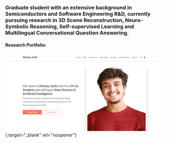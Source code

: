 ### Graduate student with an extensive background in Semiconductors and Software Engineering R&D, currently pursuing research in 3D Scene Reconstruction, Neuro-Symbolic Reasoning, Self-supervised Learning and Multilingual Conversational Question Answering.

#### Research Portfolio: 
[![Akshay](site_screenshot.png)](https://akshayjoshi.tech){:target="_blank" rel="noopener"}
